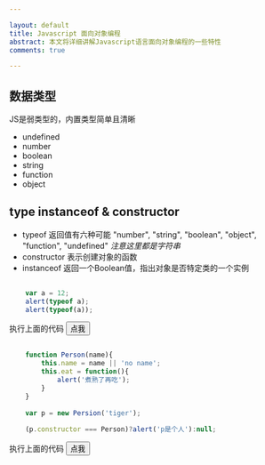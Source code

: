 ```yaml
---

layout: default
title: Javascript 面向对象编程
abstract: 本文将详细讲解Javascript语言面向对象编程的一些特性
comments: true

---
```


## 数据类型

JS是弱类型的，内置类型简单且清晰

- undefined
- number
- boolean
- string
- function
- object 


## type instanceof & constructor

- typeof 返回值有六种可能 "number", "string", "boolean", "object", "function", "undefined" _注意这里都是字符串_
- constructor 表示创建对象的函数
- instanceof 返回一个Boolean值，指出对象是否特定类的一个实例

```javascript
	
	var a = 12;
	alert(typeof a);
	alert(typeof(a));

```

执行上面的代码
<input type="button" onClick="f1()" value="点我" />
<script type="text/javascript">
function f1(){
   var a = 12;
   alert(typeof a);
   alert(typeof(a));
}
</script>


```javascript

	function Person(name){
		this.name = name || 'no name';	
		this.eat = function(){
			alert('煮熟了再吃');
		}
	}
	
	var p = new Persion('tiger');
	
	(p.constructor === Person)?alert('p是个人'):null;

```

执行上面的代码
<input type="button" onclick="f2()" value="点我"/>
<script type="text/javascript">
function f2(){
function Person(name){
this.name = name || 'no name';	
this.eat = function(){
alert('煮熟了再吃');
}
}
var p = new Persion('tiger');	
(p.constructor === Person)?alert('p是个人'):null;
}
</script>

